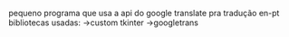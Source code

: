 pequeno programa que usa a api do google translate pra tradução en-pt
bibliotecas usadas:
->custom tkinter
->googletrans
